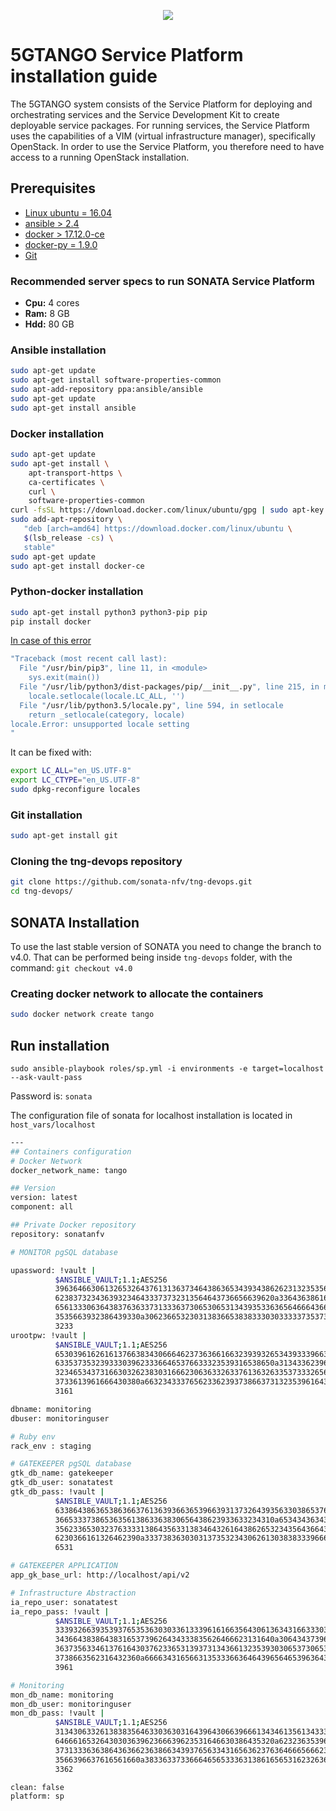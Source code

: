 <p align="center"><img src="https://github.com/sonata-nfv/tng-api-gtw/wiki/images/sonata-5gtango-logo-500px.png" /></p>

# 5GTANGO Service Platform installation guide

The 5GTANGO system consists of the Service Platform for deploying and orchestrating services and the Service Development Kit to create deployable service packages. For running services, the Service Platform uses the capabilities of a VIM (virtual infrastructure manager), specifically OpenStack. In order to use the Service Platform, you therefore need to have access to a running OpenStack installation.

## Prerequisites

* [Linux ubuntu = 16.04](http://releases.ubuntu.com/16.04/)
* [ansible > 2.4](https://docs.ansible.com/ansible/2.4/intro_installation.html#latest-releases-via-apt-ubuntu)
* [docker > 17.12.0-ce](https://docs.docker.com/install/linux/docker-ce/ubuntu/#install-docker-ce)
* [docker-py = 1.9.0](https://pypi.org/project/docker/)
* [Git](https://git-scm.com/download/linux)

### Recommended server specs to run SONATA Service Platform

* **Cpu:** 4 cores
* **Ram:** 8 GB
* **Hdd:** 80 GB

### Ansible installation

```bash
sudo apt-get update
sudo apt-get install software-properties-common
sudo apt-add-repository ppa:ansible/ansible
sudo apt-get update
sudo apt-get install ansible
```

### Docker installation

```bash
sudo apt-get update
sudo apt-get install \
    apt-transport-https \
    ca-certificates \
    curl \
    software-properties-common
curl -fsSL https://download.docker.com/linux/ubuntu/gpg | sudo apt-key add -
sudo add-apt-repository \
   "deb [arch=amd64] https://download.docker.com/linux/ubuntu \
   $(lsb_release -cs) \
   stable"
sudo apt-get update
sudo apt-get install docker-ce
```

### Python-docker installation

```bash
sudo apt-get install python3 python3-pip pip
pip install docker
```

[In case of this error](https://stackoverflow.com/questions/14547631/python-locale-error-unsupported-locale-setting)

```bash
"Traceback (most recent call last):
  File "/usr/bin/pip3", line 11, in <module>
    sys.exit(main())
  File "/usr/lib/python3/dist-packages/pip/__init__.py", line 215, in main
    locale.setlocale(locale.LC_ALL, '')
  File "/usr/lib/python3.5/locale.py", line 594, in setlocale
    return _setlocale(category, locale)
locale.Error: unsupported locale setting
"
```

It can be fixed with:

```bash
export LC_ALL="en_US.UTF-8"
export LC_CTYPE="en_US.UTF-8"
sudo dpkg-reconfigure locales
```

### Git installation

```bash
sudo apt-get install git
```

### Cloning the tng-devops repository

```bash
git clone https://github.com/sonata-nfv/tng-devops.git
cd tng-devops/
```

## SONATA Installation

To use the last stable version of SONATA you need to change the branch to v4.0. That can be performed being inside `tng-devops` folder, with the command:
`git checkout v4.0`

### Creating docker network to allocate the containers

```bash
sudo docker network create tango
```

## Run installation

`sudo ansible-playbook roles/sp.yml -i environments -e target=localhost --ask-vault-pass`

Password is: `sonata`

The configuration file of sonata for localhost installation is located in `host_vars/localhost`

```bash
---
## Containers configuration
# Docker Network
docker_network_name: tango

## Version
version: latest
component: all

## Private Docker repository
repository: sonatanfv

# MONITOR pgSQL database

upassword: !vault |
          $ANSIBLE_VAULT;1.1;AES256
          39636466306132653264376131363734643863653439343862623132353566653338653337636631
          6238373234363932346433373732313564643736656639620a336436386165316435646362613365
          65613330636438376363373133363730653065313439353363656466643665613565303934393938
          3535663932386439330a306236653230313836653838333030333337353733633262313764373130
          3233
urootpw: !vault |
          $ANSIBLE_VAULT;1.1;AES256
          65303961626161376638343066646237363661663239393265343933396639343633333139656566
          6335373532393330396233366465376633323539316538650a313433623964656535323363643461
          32346534373166303262383031666230636332633761363263353733326566636639626238363666
          3733613961666430380a663234333765623362393738663731323539616437646237313662313339
          3161

dbname: monitoring
dbuser: monitoringuser

# Ruby env
rack_env : staging

# GATEKEEPER pgSQL database
gtk_db_name: gatekeeper
gtk_db_user: sonatatest
gtk_db_pass: !vault |
          $ANSIBLE_VAULT;1.1;AES256
          63386438636538636637613639366365396639313732643935633038653764393366343566626530
          3665333738653635613863363830656438623933633234310a653434363435656133393562343065
          35623365303237633331386435633138346432616438626532343564366437356338386565326539
          6230366161326462390a333738363030313735323430626130383833396663353064316433363930
          6531

# GATEKEEPER APPLICATION
app_gk_base_url: http://localhost/api/v2

# Infrastructure Abstraction
ia_repo_user: sonatatest
ia_repo_pass: !vault |
          $ANSIBLE_VAULT;1.1;AES256
          33393266393539376535363030336133396161663564306136343166333032663535386132626561
          3436643838643831653739626434333835626466623131640a306434373963646635653032366536
          36373563346137616430376233653139373134366132353930306537306533323535366437383638
          3738663562316432360a666634316566313533366364643965646539636433353736306361396338
          3961

# Monitoring
mon_db_name: monitoring
mon_db_user: monitoringuser
mon_db_pass: !vault |
          $ANSIBLE_VAULT;1.1;AES256
          31343063326138383564633036303164396430663966613434613561343334316563316535373130
          6466616532643030363962366639623531646630386435320a623236353964636239653861333731
          37313336363864363662363866343937656334316563623763646665666237383261333561333163
          3566396637616561660a383363373366646565333631386165653162326366623237636538653761
          3362

clean: false
platform: sp

```
